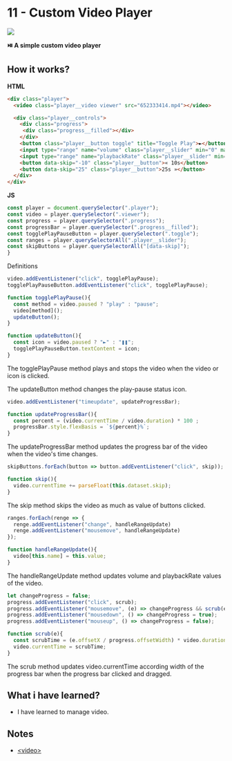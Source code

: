 # 11 - Custom Video Player

![](https://github.com/erhanersoz/JavaScript30/blob/master/Screenshots/demo_11.gif?raw=true)

**:play_or_pause_button: A simple custom video player**


## How it works?

**HTML**

```html
<div class="player">
  <video class="player__video viewer" src="652333414.mp4"></video>

  <div class="player__controls">
    <div class="progress">
     <div class="progress__filled"></div>
    </div>
    <button class="player__button toggle" title="Toggle Play">►</button>
    <input type="range" name="volume" class="player__slider" min="0" max="1" step="0.05" value="1">
    <input type="range" name="playbackRate" class="player__slider" min="0.5" max="2" step="0.1" value="1">
    <button data-skip="-10" class="player__button">« 10s</button>
    <button data-skip="25" class="player__button">25s »</button>
  </div>
</div>
```

**JS**

```js
const player = document.querySelector(".player");
const video = player.querySelector(".viewer");
const progress = player.querySelector(".progress");
const progressBar = player.querySelector(".progress__filled");
const togglePlayPauseButton = player.querySelector(".toggle");
const ranges = player.querySelectorAll(".player__slider");
const skipButtons = player.querySelectorAll("[data-skip]");
}
```
Definitions


```js
video.addEventListener("click", togglePlayPause);
togglePlayPauseButton.addEventListener("click", togglePlayPause);

function togglePlayPause(){
  const method = video.paused ? "play" : "pause";
  video[method]();
  updateButton();
}

function updateButton(){
  const icon = video.paused ? "►" : "❚❚";
  togglePlayPauseButton.textContent = icon;
}

```
The togglePlayPause method plays and stops the video when the video or icon is clicked.

The updateButton method changes the play-pause status icon.


```js
video.addEventListener("timeupdate", updateProgressBar);

function updateProgressBar(){
  const percent = (video.currentTime / video.duration) * 100 ;
  progressBar.style.flexBasis = `${percent}%`;
}
```
The updateProgressBar method updates the progress bar of the video when the video's time changes.


```js
skipButtons.forEach(button => button.addEventListener("click", skip));

function skip(){
  video.currentTime += parseFloat(this.dataset.skip);
}
```
The skip method skips the video as much as value of buttons clicked.


```js
ranges.forEach(renge => {
  renge.addEventListener("change", handleRangeUpdate)
  renge.addEventListener("mousemove", handleRangeUpdate)
});

function handleRangeUpdate(){
  video[this.name] = this.value;
}
```
The handleRangeUpdate method updates volume and playbackRate values of the video.


```js
let changeProgress = false;
progress.addEventListener("click", scrub);
progress.addEventListener("mousemove", (e) => changeProgress && scrub(e));
progress.addEventListener("mousedown", () => changeProgress = true);
progress.addEventListener("mouseup", () => changeProgress = false);

function scrub(e){
  const scrubTime = (e.offsetX / progress.offsetWidth) * video.duration;
  video.currentTime = scrubTime;
}
```
The scrub method updates video.currentTime according width of the progress bar when the progress bar clicked and dragged.


## What i have learned?

- I have learned to manage video.


## Notes

- [\<video\>](https://developer.mozilla.org/en-US/docs/Web/HTML/Element/video)

